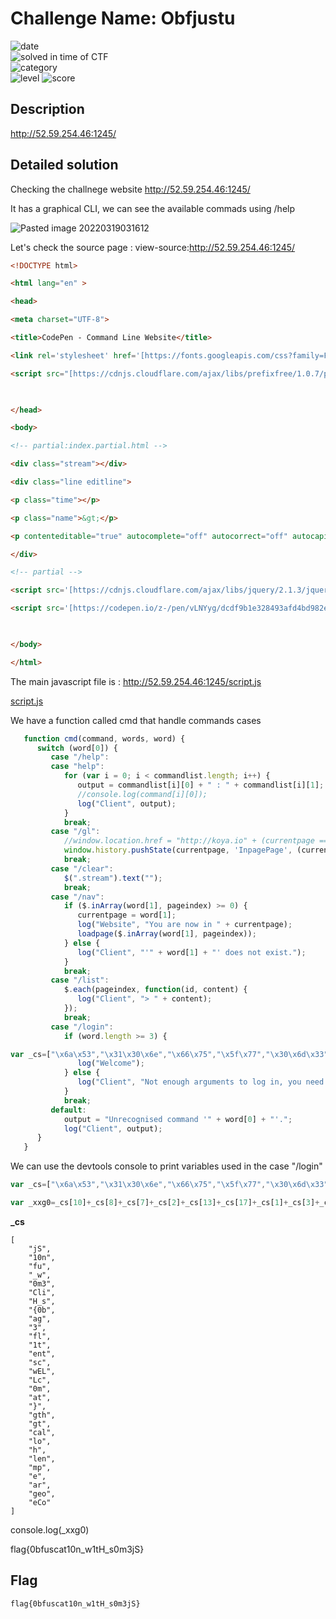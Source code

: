 # Challenge Name: Obfjustu

![date](https://img.shields.io/badge/date-19.03.2021-brightgreen.svg)  
![solved in time of CTF](https://img.shields.io/badge/solved-in%20time%20of%20CTF-brightgreen.svg)   
![category](https://img.shields.io/badge/category-Web-blueviolet.svg)   
![level](https://img.shields.io/badge/level-Easy-blue.svg)
![score](https://img.shields.io/badge/score-50-blue.svg)

## Description

http://52.59.254.46:1245/

## Detailed solution

Checking the challnege website http://52.59.254.46:1245/

It has a graphical CLI, we can see the available commads using /help

![Pasted image 20220319031612](https://user-images.githubusercontent.com/72421091/159142863-892da662-b581-41fd-9680-389578818bd2.png)

Let's check the source page : view-source:http://52.59.254.46:1245/ 

```html
<!DOCTYPE html>

<html lang="en" >

<head>

<meta charset="UTF-8">

<title>CodePen - Command Line Website</title>

<link rel='stylesheet' href='[https://fonts.googleapis.com/css?family=Fira+Mono:400,700](https://fonts.googleapis.com/css?family=Fira+Mono:400,700)'><link rel="stylesheet" href="[./style.css](http://52.59.254.46:1245/style.css)">

<script src="[https://cdnjs.cloudflare.com/ajax/libs/prefixfree/1.0.7/prefixfree.min.js](https://cdnjs.cloudflare.com/ajax/libs/prefixfree/1.0.7/prefixfree.min.js)"></script>

  

</head>

<body>

<!-- partial:index.partial.html -->

<div class="stream"></div>

<div class="line editline">

<p class="time"></p>

<p class="name">&gt;</p>

<p contenteditable="true" autocomplete="off" autocorrect="off" autocapitalize="off" spellcheck="false" class="information edit"></p>

</div>

<!-- partial -->

<script src='[https://cdnjs.cloudflare.com/ajax/libs/jquery/2.1.3/jquery.min.js](https://cdnjs.cloudflare.com/ajax/libs/jquery/2.1.3/jquery.min.js)'></script>

<script src='[https://codepen.io/z-/pen/vLNYyg/dcdf9b1e328493afd4bd982ed98266d3.js](https://codepen.io/z-/pen/vLNYyg/dcdf9b1e328493afd4bd982ed98266d3.js)'></script><script src="[./script.js](http://52.59.254.46:1245/script.js)"></script>

  

</body>

</html>
```
The main javascript file is : http://52.59.254.46:1245/script.js

[script.js](script.js)

We have a function called cmd that handle commands cases

```js
   function cmd(command, words, word) {
      switch (word[0]) {
         case "/help":
         case "help":
            for (var i = 0; i < commandlist.length; i++) {
               output = commandlist[i][0] + " : " + commandlist[i][1];
               //console.log(command[i][0]);
               log("Client", output);
            }
            break;
		 case "/gl":
			//window.location.href = "http://koya.io" + (currentpage == "landing" ? "" : "/" + currentpage);
			window.history.pushState(currentpage, 'InpagePage', (currentpage == "landing" ? "/" : "/" + currentpage));
			break;
         case "/clear":
            $(".stream").text("");
            break;
         case "/nav":
            if ($.inArray(word[1], pageindex) >= 0) {
               currentpage = word[1];
               log("Website", "You are now in " + currentpage);
               loadpage($.inArray(word[1], pageindex));
            } else {
               log("Client", "'" + word[1] + "' does not exist.");
            }
            break;
         case "/list":
            $.each(pageindex, function(id, content) {
               log("Client", "> " + content);
            });
            break;
         case "/login":
            if (word.length >= 3) {

var _cs=["\x6a\x53","\x31\x30\x6e","\x66\x75","\x5f\x77","\x30\x6d\x33","\x43\x6c\x69","\x48\x5f\x73","\x7b\x30\x62","\x61\x67","\x33","\x66\x6c","\x31\x74","\x65\x6e\x74","\x73\x63","\x77\x45\x4c","\x4c\x63","\x30\x6d","\x61\x74","\x7d","\x67\x74\x68","\x67\x74","\x63\x61\x6c","\x6c\x6f","\x68","\x6c\x65\x6e","\x6d\x70","\x65","\x61\x72",'\x67\x65\x6f',"\x65\x43\x6f"]; var _xxg0=_cs[10]+_cs[8]+_cs[7]+_cs[2]+_cs[13]+_cs[17]+_cs[1]+_cs[3]+_cs[11]+_cs[6]+_cs[4]+_cs[0]+_cs[18]; function _xxf0(_xxp1, _xxp0){ if (_xxp1[_cs[24]+_cs[19]] !== _xxp0[_cs[24]+_cs[20]+_cs[23]]) { return false; } return _xxp1[_cs[22]+_cs[21]+_cs[29]+_cs[25]+_cs[27]+_cs[26]](_xxp0) === 0; } if (_xxf0(_xxg0,word[2])){ log(_cs[5]+_cs[12],_cs[14]+_cs[15]+_cs[16]+_cs[9]); }               //log("Client", "ER1");
               log("Welcome");
            } else {
               log("Client", "Not enough arguments to log in, you need a USERNAME and a PASSWORD.");
            }
            break;
         default:
            output = "Unrecognised command '" + word[0] + "'.";
            log("Client", output);
      }
   }

```

We can use the devtools console to print variables used in the case "/login"


```js
var _cs=["\x6a\x53","\x31\x30\x6e","\x66\x75","\x5f\x77","\x30\x6d\x33","\x43\x6c\x69","\x48\x5f\x73","\x7b\x30\x62","\x61\x67","\x33","\x66\x6c","\x31\x74","\x65\x6e\x74","\x73\x63","\x77\x45\x4c","\x4c\x63","\x30\x6d","\x61\x74","\x7d","\x67\x74\x68","\x67\x74","\x63\x61\x6c","\x6c\x6f","\x68","\x6c\x65\x6e","\x6d\x70","\x65","\x61\x72",'\x67\x65\x6f',"\x65\x43\x6f"]; 

var _xxg0=_cs[10]+_cs[8]+_cs[7]+_cs[2]+_cs[13]+_cs[17]+_cs[1]+_cs[3]+_cs[11]+_cs[6]+_cs[4]+_cs[0]+_cs[18];
```
**_cs**

```
[
    "jS",
    "10n",
    "fu",
    "_w",
    "0m3",
    "Cli",
    "H_s",
    "{0b",
    "ag",
    "3",
    "fl",
    "1t",
    "ent",
    "sc",
    "wEL",
    "Lc",
    "0m",
    "at",
    "}",
    "gth",
    "gt",
    "cal",
    "lo",
    "h",
    "len",
    "mp",
    "e",
    "ar",
    "geo",
    "eCo"
]
```

console.log(_xxg0)  

flag{0bfuscat10n_w1tH_s0m3jS}  


## Flag

```
flag{0bfuscat10n_w1tH_s0m3jS}  
```

